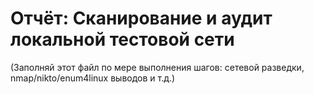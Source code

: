 # Отчёт: Сканирование и аудит локальной тестовой сети

(Заполняй этот файл по мере выполнения шагов: сетевой разведки, nmap/nikto/enum4linux выводов и т.д.)
